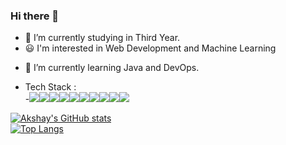 ### Hi there 👋
- 🔭 I’m currently studying in Third Year.
- 😃 I'm interested in Web Development and Machine Learning
<!--
**akshaykoganur/akshaykoganur** is a ✨ _special_ ✨ repository because its `README.md` (this file) appears on your GitHub profile.

Here are some ideas to get you started:


- 🌱 I’m currently learning ...
- 👯 I’m looking to collaborate on ...
- 🤔 I’m looking for help with ...
- 💬 Ask me about ...
- 📫 How to reach me: ...
- 😄 Pronouns: ...
- ⚡ Fun fact: ...
-->
- 🌱 I’m currently learning Java and DevOps.

- Tech Stack :\
-<img src='https://img.shields.io/badge/HTML5-E34F26?style=for-the-badge&logo=html5&logoColor=white'/><img src='https://img.shields.io/badge/CSS3-1572B6?style=for-the-badge&logo=css3&logoColor=white'/><img src='https://img.shields.io/badge/JavaScript-323330?style=for-the-badge&logo=javascript&logoColor=F7DF1E'/><img src='https://img.shields.io/badge/MongoDB-4EA94B?style=for-the-badge&logo=mongodb&logoColor=white'/><img src='https://img.shields.io/badge/Express.js-000000?style=for-the-badge&logo=express&logoColor=white'/><img src='https://img.shields.io/badge/React-20232A?style=for-the-badge&logo=react&logoColor=61DAFB'/><img src='https://img.shields.io/badge/Node.js-339933?style=for-the-badge&logo=nodedotjs&logoColor=white'/><img src='https://img.shields.io/badge/Bootstrap-563D7C?style=for-the-badge&logo=bootstrap&logoColor=white'/><img src='https://img.shields.io/badge/Python-FFD43B?style=for-the-badge&logo=python&logoColor=blue'/><img src='https://img.shields.io/badge/VSCode-0078D4?style=for-the-badge&logo=visual%20studio%20code&logoColor=white'/>

[![Akshay's GitHub stats](https://github-readme-stats.vercel.app/api?username=akshaykoganur&count_private=true)](https://github.com/anuraghazra/github-readme-stats)
<br/>
[![Top Langs](https://github-readme-stats.vercel.app/api/top-langs/?username=akshaykoganur&hide=jupyter%20notebook&langs_count=8)](https://github.com/anuraghazra/github-readme-stats)
